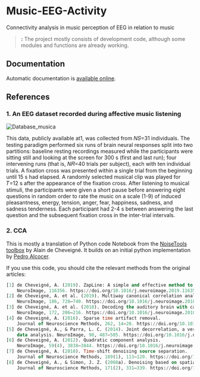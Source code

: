 # Music-EEG-Activity
Connectivity analysis in music perception of EEG in relation to music


> **:** The project mostly consists of development code, although some modules and functions are already working.

## Documentation

Automatic documentation is [available online]().


## References

### 1. An EEG dataset recorded during affective music listening
![Database_musica](https://openneuro.org/datasets/ds002721/versions/1.0.1)

This data, publicly available at1, was collected from 𝑁𝑆=31 individuals. The testing paradigm performed six runs of brain neural responses split into two partitions: baseline resting recordings measured while the participants were sitting still and looking at the screen for 300 s (first and last run); four intervening runs (that is, 𝑁𝑅=40 trials per subject), each with ten individual trials. A fixation cross was presented within a single trial from the beginning until 15 s had elapsed. A randomly selected musical clip was played for 𝑇=12 s after the appearance of the fixation cross. After listening to musical stimuli, the participants were given a short pause before answering eight questions in random order to rate the music on a scale (1-9) of induced pleasantness, energy, tension, anger, fear, happiness, sadness, and sadness tenderness. Each participant had 2-4 s between answering the last question and the subsequent fixation cross in the inter-trial intervals.


### 2. CCA

This is mostly a translation of Python code Notebook from the [NoiseTools toolbox](http://audition.ens.fr/adc/NoiseTools/) by Alain de Cheveigné. It builds on an initial python implementation by [Pedro Alcocer](https://github.com/pealco).

If you use this code, you should cite the relevant methods from the original articles:

```sql
[1] de Cheveigné, A. (2019). ZapLine: A simple and effective method to remove power line artifacts.
    NeuroImage, 116356. https://doi.org/10.1016/j.neuroimage.2019.116356
[2] de Cheveigné, A. et al. (2019). Multiway canonical correlation analysis of brain data.
    NeuroImage, 186, 728–740. https://doi.org/10.1016/j.neuroimage.2018.11.026
[3] de Cheveigné, A. et al. (2018). Decoding the auditory brain with canonical component analysis.
    NeuroImage, 172, 206–216. https://doi.org/10.1016/j.neuroimage.2018.01.033
[4] de Cheveigné, A. (2016). Sparse time artifact removal.
    Journal of Neuroscience Methods, 262, 14–20. https://doi.org/10.1016/j.jneumeth.2016.01.005
[5] de Cheveigné, A., & Parra, L. C. (2014). Joint decorrelation, a versatile tool for multichannel
    data analysis. NeuroImage, 98, 487–505. https://doi.org/10.1016/j.neuroimage.2014.05.068
[6] de Cheveigné, A. (2012). Quadratic component analysis.
    NeuroImage, 59(4), 3838–3844. https://doi.org/10.1016/j.neuroimage.2011.10.084
[7] de Cheveigné, A. (2010). Time-shift denoising source separation.
    Journal of Neuroscience Methods, 189(1), 113–120. https://doi.org/10.1016/j.jneumeth.2010.03.002
[8] de Cheveigné, A., & Simon, J. Z. (2008a). Denoising based on spatial filtering.
    Journal of Neuroscience Methods, 171(2), 331–339. https://doi.org/10.1016/j.jneumeth.2008.03.015
```
